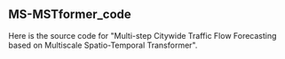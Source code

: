 ## MS-MSTformer_code
Here is the source code for "Multi-step Citywide Traffic Flow Forecasting based on Multiscale Spatio-Temporal Transformer".
